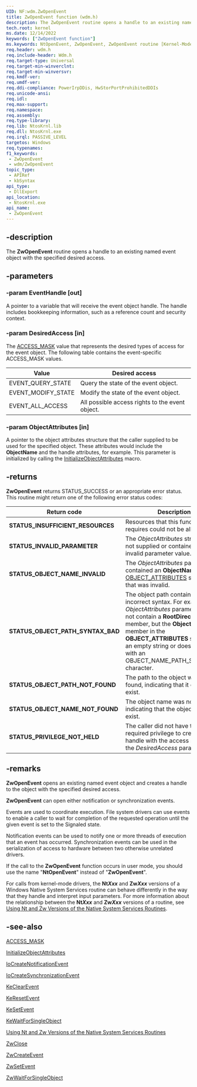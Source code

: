 ```yaml
---
UID: NF:wdm.ZwOpenEvent
title: ZwOpenEvent function (wdm.h)
description: The ZwOpenEvent routine opens a handle to an existing named event object with the specified desired access.
tech.root: kernel
ms.date: 12/14/2022
keywords: ["ZwOpenEvent function"]
ms.keywords: NtOpenEvent, ZwOpenEvent, ZwOpenEvent routine [Kernel-Mode Driver Architecture], k111_b2349294-0e16-43ef-95cb-eecd213374b6.xml, kernel.zwopenevent, wdm/NtOpenEvent, wdm/ZwOpenEvent
req.header: wdm.h
req.include-header: Wdm.h
req.target-type: Universal
req.target-min-winverclnt:
req.target-min-winversvr: 
req.kmdf-ver: 
req.umdf-ver: 
req.ddi-compliance: PowerIrpDDis, HwStorPortProhibitedDDIs
req.unicode-ansi: 
req.idl: 
req.max-support: 
req.namespace: 
req.assembly: 
req.type-library: 
req.lib: NtosKrnl.lib
req.dll: NtosKrnl.exe
req.irql: PASSIVE_LEVEL
targetos: Windows
req.typenames: 
f1_keywords:
 - ZwOpenEvent
 - wdm/ZwOpenEvent
topic_type:
 - APIRef
 - kbSyntax
api_type:
 - DllExport
api_location:
 - NtosKrnl.exe
api_name:
 - ZwOpenEvent
---
```


## -description

The **ZwOpenEvent** routine opens a handle to an existing named event object with the specified desired access.

## -parameters

### -param EventHandle [out]

A pointer to a variable that will receive the event object handle. The handle includes bookkeeping information, such as a reference count and security context.

### -param DesiredAccess [in]

The [ACCESS_MASK](/windows-hardware/drivers/kernel/access-mask) value that represents the desired types of access for the event object. The following table contains the event-specific ACCESS_MASK values.

| Value | Desired access |
|---|---|
| EVENT_QUERY_STATE | Query the state of the event object. |
| EVENT_MODIFY_STATE | Modify the state of the event object. |
| EVENT_ALL_ACCESS | All possible access rights to the event object. |

### -param ObjectAttributes [in]

A pointer to the object attributes structure that the caller supplied to be used for the specified object. These attributes would include the **ObjectName** and the handle attributes, for example. This parameter is initialized by calling the [InitializeObjectAttributes](/windows/win32/api/ntdef/nf-ntdef-initializeobjectattributes) macro.

## -returns

**ZwOpenEvent** returns STATUS_SUCCESS or an appropriate error status. This routine might return one of the following error status codes:

| Return code | Description |
|---|---|
| **STATUS_INSUFFICIENT_RESOURCES** | Resources that this function requires could not be allocated. |
| **STATUS_INVALID_PARAMETER** | The *ObjectAttributes* structure was not supplied or contained an invalid parameter value. |
| **STATUS_OBJECT_NAME_INVALID** | The *ObjectAttributes* parameter contained an **ObjectName** in the [OBJECT_ATTRIBUTES](/windows/win32/api/ntdef/ns-ntdef-_object_attributes) structure that was invalid. |
| **STATUS_OBJECT_PATH_SYNTAX_BAD** | The object path contained incorrect syntax. For example, the *ObjectAttributes* parameter does not contain a **RootDirectory** member, but the **ObjectName** member in the **OBJECT_ATTRIBUTES** structure is an empty string or does not start with an OBJECT_NAME_PATH_SEPARATOR character. |
| **STATUS_OBJECT_PATH_NOT_FOUND** | The path to the object was not found, indicating that it does not exist. |
| **STATUS_OBJECT_NAME_NOT_FOUND** | The object name was not found, indicating that the object does not exist. |
| **STATUS_PRIVILEGE_NOT_HELD** | The caller did not have the required privilege to create a handle with the access specified in the *DesiredAccess* parameter. |

## -remarks

**ZwOpenEvent** opens an existing named event object and creates a handle to the object with the specified desired access.

**ZwOpenEvent** can open either notification or synchronization events.

Events are used to coordinate execution. File system drivers can use events to enable a caller to wait for completion of the requested operation until the given event is set to the Signaled state.

Notification events can be used to notify one or more threads of execution that an event has occurred. Synchronization events can be used in the serialization of access to hardware between two otherwise unrelated drivers.

If the call to the **ZwOpenEvent** function occurs in user mode, you should use the name "**NtOpenEvent**" instead of "**ZwOpenEvent**".

For calls from kernel-mode drivers, the **Nt*Xxx*** and **Zw*Xxx*** versions of a Windows Native System Services routine can behave differently in the way that they handle and interpret input parameters. For more information about the relationship between the **Nt*Xxx*** and **Zw*Xxx*** versions of a routine, see [Using Nt and Zw Versions of the Native System Services Routines](/windows-hardware/drivers/kernel/using-nt-and-zw-versions-of-the-native-system-services-routines).

## -see-also

[ACCESS_MASK](/windows-hardware/drivers/kernel/access-mask)

[InitializeObjectAttributes](/windows/win32/api/ntdef/nf-ntdef-initializeobjectattributes)

[IoCreateNotificationEvent](/windows-hardware/drivers/ddi/wdm/nf-wdm-iocreatenotificationevent)

[IoCreateSynchronizationEvent](/windows-hardware/drivers/ddi/wdm/nf-wdm-iocreatesynchronizationevent)

[KeClearEvent](/windows-hardware/drivers/ddi/wdm/nf-wdm-keclearevent)

[KeResetEvent](/windows-hardware/drivers/ddi/wdm/nf-wdm-keresetevent)

[KeSetEvent](/windows-hardware/drivers/ddi/wdm/nf-wdm-kesetevent)

[KeWaitForSingleObject](/windows-hardware/drivers/ddi/wdm/nf-wdm-kewaitforsingleobject)

[Using Nt and Zw Versions of the Native System Services Routines](/windows-hardware/drivers/kernel/using-nt-and-zw-versions-of-the-native-system-services-routines)

[ZwClose](/windows-hardware/drivers/ddi/ntifs/nf-ntifs-ntclose)

[ZwCreateEvent](/windows-hardware/drivers/ddi/ntifs/nf-ntifs-zwcreateevent)

[ZwSetEvent](/windows-hardware/drivers/ddi/ntifs/nf-ntifs-zwsetevent)

[ZwWaitForSingleObject](/windows-hardware/drivers/ddi/ntifs/nf-ntifs-zwwaitforsingleobject)
